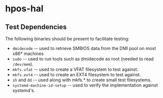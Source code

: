 # hpos-hal

## Test Dependencies

The following binaries should be present to facilitate testing:

* `dmidecode` -- used to retrieve SMBIOS data from the DMI pool on most x86* machines
* `sudo` -- used to run tools such as dmidecode as root (needed to read `/dev/mem`).
* `mkfs.vfat` -- used to create a VFAT filesystem to test against.
* `mkfs.ext4` -- used to create an EXT4 filesystem to test against.
* `sh` and `dd` -- used along with mkfs.* to create small test filesystems.
* `systemd-machine-id-setup` -- used to verify the implementation against systemd's.
